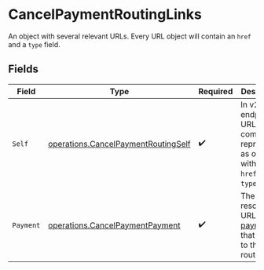 # CancelPaymentRoutingLinks

An object with several relevant URLs. Every URL object will contain an `href` and a `type` field.


## Fields

| Field                                                                                      | Type                                                                                       | Required                                                                                   | Description                                                                                |
| ------------------------------------------------------------------------------------------ | ------------------------------------------------------------------------------------------ | ------------------------------------------------------------------------------------------ | ------------------------------------------------------------------------------------------ |
| `Self`                                                                                     | [operations.CancelPaymentRoutingSelf](../../models/operations/cancelpaymentroutingself.md) | :heavy_check_mark:                                                                         | In v2 endpoints, URLs are commonly represented as objects with an `href` and `type` field. |
| `Payment`                                                                                  | [operations.CancelPaymentPayment](../../models/operations/cancelpaymentpayment.md)         | :heavy_check_mark:                                                                         | The API resource URL of the [payment](get-payment) that belong to this route.              |